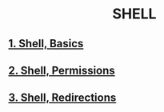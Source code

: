 <center><h1> SHELL </h1></center>
<h2><a href="https://github.com/Gtindi/alx-system_engineering-devops/tree/main/0x00-shell_basics"> 1. Shell, Basics  </a></h2>
<h2><a href="https://github.com/Gtindi/alx-system_engineering-devops/tree/main/0x01-shell_permissions"> 2. Shell, Permissions </a></h2>
<h2><a href="https://github.com/Gtindi/alx-system_engineering-devops/tree/main/0x02-shell_redirections"> 3. Shell, Redirections </a></h2>
